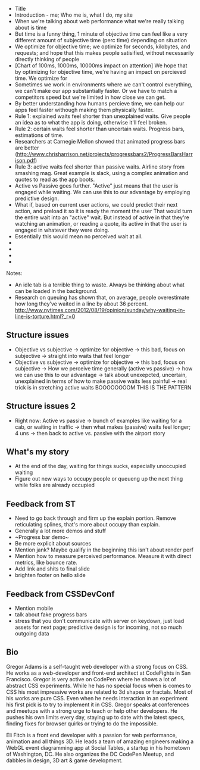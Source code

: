 * Title
* Introduction - me; Who me is, what I do, my site
* When we're talking about web performance what we're really talking about is time
* But time is a funny thing, 1 minute of objective time can feel like a very different amount of subjective time (perc time) depending on situation
* We optimize for objective time; we optimize for seconds, kilobytes, and requests; and hope that this makes people satisified, without necessarily directly thinking of people
* [Chart of 100ms, 1000ms, 10000ms impact on attention] We hope that by optimizing for objective time, we're having an impact on percieved time. We optimize for 
* Sometimes we work in environments where we can't control everything, we can't make our app substantially faster. Or we have to match a competitors speed but we're limited in how close we can get.
* By better understanding how humans percieve time, we can help our apps feel faster withough making them physically faster.
* Rule 1: explained waits feel shorter than unexplained waits. Give people an idea as to what the app is doing, otherwise it'll feel broken.
* Rule 2: certain waits feel shorter than uncertain waits. Progress bars, estimations of time.
* Researchers at Carnegie Mellon showed that animated progress bars are better (http://www.chrisharrison.net/projects/progressbars2/ProgressBarsHarrison.pdf)
* Rule 3: active waits feel shorter than passive waits. Airline story from smashing mag. Great example is slack, using a complex animation and quotes to read as the app boots.
* Active vs Passive goes further. "Active" just means that the user is engaged while waiting. We can use this to our advantage by employing predictive design.
* What if, based on current user actions, we could predict their next action, and preload it so it is ready the moment the user That would turn the entire wait into an "active" wait. But instead of active in that they're watching an animation, or reading a quote, its active in that the user is engaged in whatever they were doing.
* Essentially this would mean no perceived wait at all.
* 
* 
* 
* 

Notes:
* An idle tab is a terrible thing to waste. Always be thinking about what can be loaded in the background.
* Research on queuing has shown that, on average, people overestimate how long they’ve waited in a line by about 36 percent. http://www.nytimes.com/2012/08/19/opinion/sunday/why-waiting-in-line-is-torture.html?_r=0

## Structure issues
* Objective vs subjective -> optimize for objective -> this bad, focus on subjective -> straight into waits that feel longer
* Objective vs subjective -> optimize for objective -> this bad, focus on subjective -> How we perceive time generally (active vs passive) -> how we can use this to our advantage -> talk about unexepcted, uncertain, unexplained in terms of how to make passive waits less painful -> real trick is in stretching active waits BOOOOOOOOM THIS IS THE PATTERN

## Structure issues 2
* Right now: Active vs passive -> bunch of examples like waiting for a cab, or waiting in traffic -> then what makes (passive) waits feel longer; 4 uns -> then back to active vs. passive with the airport story

## What's my story
* At the end of the day, waiting for things sucks, especially unoccupied waiting
* Figure out new ways to occupy people or queueng up the next thing while folks are already occupied

## Feedback from ST
* Need to go back through and firm up the explain portion. Remove reticulating splines, that's more about occupy than explain.
* Generally a lot more demos and stuff
* ~Progress bar demo~
* Be more explicit about sources
* Mention jank? Maybe qualify in the beginning this isn't about render perf
* Mention how to measure perceived performance. Measure it with direct metrics, like bounce rate.
* Add link and shits to final slide
* brighten footer on hello slide

## Feedback from CSSDevConf
* Mention mobile
* talk about fake progress bars
* stress that you don't communicate with server on keydown, just load assets for next page; predictive design is for incoming, not so much outgoing data


## Bio
Gregor Adams is a self-taught web developer with a strong focus on CSS. He works as a web-developer and front-end architect at CodeFights in San Francisco. Gregor is very active on CodePen where he shows a lot of abstract CSS experiments. While he has no special focus when is comes to CSS his most impressive works are related to 3d shapes or fractals. Most of his works are pure CSS. Even when he needs interaction in an experiment his first pick is to try to implement it in CSS. Gregor speaks at conferences and meetups with a strong urge to teach or help other developers. He pushes his own limits every day, staying up to date with the latest specs, finding fixes for browser quirks or trying to do the impossible.

Eli Fitch is a front end developer with a passion for web performance, animation and all things 3D. He leads a team of amazing engineers making a WebGL event diagramming app at Social Tables, a startup in his hometown of Washington, DC.  He also organizes the DC CodePen Meetup, and dabbles in design, 3D art & game development.




